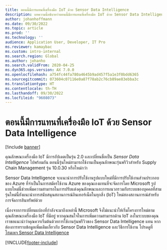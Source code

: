 ```yaml
---
title: ตอนนี้มีการแทนที่เครื่องมือ IoT ด้วย Sensor Data Intelligence
description: บทความนี้อธิบายว่าตอนนี้มีการแทนที่เครื่องมือ IoT ด้วย Sensor Data Intelligence
author: johanhoffmann
ms.date: 09/30/2022
ms.topic: article
ms.prod: ''
ms.technology: ''
audience: Application User, Developer, IT Pro
ms.reviewer: kamaybac
ms.custom: intro-internal
ms.search.region: Global
ms.author: johanho
ms.search.validFrom: 2020-04-25
ms.dyn365.ops.version: AX 7.0.0
ms.openlocfilehash: a754fc44fa780a4645b9ad457f5a1e3f0bdd6365
ms.sourcegitcommit: 073604c07116e0a87f78ab2c76cb89ae83ebba3c
ms.translationtype: HT
ms.contentlocale: th-TH
ms.lasthandoff: 09/30/2022
ms.locfileid: "9608073"
---
```

# <a name="iot-intelligence-now-replaced-by-sensor-data-intelligence"></a>ตอนนี้มีการแทนที่เครื่องมือ IoT ด้วย Sensor Data Intelligence

[!include [banner](../../includes/banner.md)]

คุณลักษณะเครื่องมือ IoT มีการอัปเดตเป็นรุ่น 2.0 และเปลี่ยนชื่อเป็น *Sensor Data Intelligence* ไปพร้อมกัน ตอนนี้รุ่นใหม่สามารถใช้งานเป็นคุณลักษณะรุ่นพรีวิวสำหรับ Supply Chain Management รุ่น 10.0.30 หรือใหม่กว่า

Sensor Data Intelligence จะแนะนำการปรับใช้งานรูปแบบใหม่ที่มีการปรับใช้งานส่วนประกอบของ Azure ที่จำเป็นในการสมัครใช้งาน Azure ของคุณเองแทนที่จะจัดการโดย Microsoft รูปแบบใหม่นี้ช่วยเพิ่มความสามารถในการปรับแต่งคุณลักษณะและการผนวกรวมกับระบบของบุคคลที่สาม รุ่นใหม่นี้ยังแนะนำการสนับสนุนสถานการณ์อินเทอร์เน็ตในทุกสิ่ง (IoT) ใหม่สองสถานการณ์สำหรับการจัดการสินทรัพย์ด้วย

เนื่องจากการเปลี่ยนแปลงที่กำลังจะมาถึงเหล่านี้ Microsoft จึงไม่แนะนำให้เริ่มโครงการใหม่ตามคุณลักษณะเครื่องมือ IoT ที่มีอยู่ หากคุณสนใจในการเพิ่มความสามารถด้าน IoT ลงในระบบของคุณ เราขอแนะนำว่าคุณควรเริ่มต้นด้วยการใช้งานรุ่นพรีวิวของ Sensor Data Intelligence แทน หากต้องการทราบข้อมูลเพิ่มเติมเกี่ยวกับ Sensor Data Intelligence และวิธีการใช้งาน โปรดดูที่ [โฮมเพจ Sensor Data Intelligence](../sensor-data-intelligence/sdi-home-page.md)

[!INCLUDE[footer-include](../../includes/footer-banner.md)]

